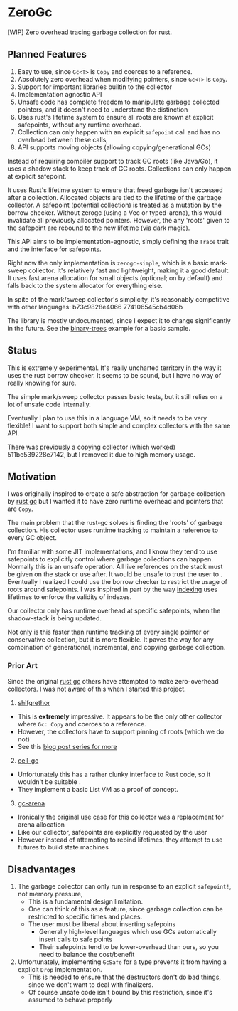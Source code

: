 ZeroGc
=======
[WIP] Zero overhead tracing garbage collection for rust.


## Planned Features
1. Easy to use, since `Gc<T>` is `Copy` and coerces to a reference.
2. Absolutely zero overhead when modifying pointers, since `Gc<T>` is `Copy`.
3. Support for important libraries builtin to the collector
4. Implementation agnostic API
5. Unsafe code has complete freedom to manipulate garbage collected pointers, and it doesn't need to understand the distinction 
6. Uses rust's lifetime system to ensure all roots are known at explicit safepoints, without any runtime overhead.
7. Collection can only happen with an explicit `safepoint` call and has no overhead between these calls,
8. API supports moving objects (allowing copying/generational GCs)

Instead of requiring compiler support to track GC roots (like Java/Go),
it uses a shadow stack to keep track of GC roots.
Collections can only happen at explicit safepoint.

It uses Rust's lifetime system to ensure that freed garbage
isn't accessed after a collection. Allocated objects are tied
to the lifetime of the garbage collector.
A safepoint (potential collection) is treated as a mutation by
the borrow checker. Without zerogc (using a Vec or typed-arena),
this would invalidate all previously allocated pointers. However,
the any 'roots' given to the safepoint are rebound to the new lifetime
(via dark magic).

This API aims to be implementation-agnostic,
simply defining the `Trace` trait and the interface for safepoints.

Right now the only implementation is `zerogc-simple`,
which is a basic mark-sweep collector.
It's relatively fast and lightweight, making it a good default.
It uses fast arena allocation for small objects (optional; on by default) and
falls back to the system allocator for everything else.

In spite of the mark/sweep collector's simplicity,
it's reasonably competitive with other languages: b73c9828e4066 774106545cb4d06b

The library is mostly undocumented, since I expect it to change significantly in the future.
See the [binary-trees](libs/simple/examples/binary_trees.rs) example for a basic sample.

## Status
This is extremely experimental. It's really uncharted territory
in the way it uses the rust borrow checker. It seems to be sound,
but I have no way of really knowing for sure.

The simple mark/sweep collector passes basic tests,
but it still relies on a lot of unsafe code internally.

Eventually I plan to use this in a language VM,
so it needs to be very flexible! I want to support both simple
and complex collectors with the same API.

There was previously a copying collector (which worked) 511be539228e7142,
but I removed it due to high memory usage.

## Motivation
I was originally inspired to create a safe abstraction for garbage collection by [rust gc](https://github.com/Manishearth/rust-gc)
but I wanted it to have zero runtime overhead and pointers that are `Copy`.

The main problem that the rust-gc solves is finding the 'roots' of garbage collection.
His collector uses runtime tracking to maintain a reference to every GC object.

I'm familiar with some JIT implementations, and I know they tend to use safepoints
to explicitly control where garbage collections can happen.
Normally this is an unsafe operation. All live references on the stack must
be given on the stack or use after.
It would be unsafe to trust the user to .
Eventually I realized I could use the borrow checker to restrict
the usage of roots around safepoints. I was inspired in part by the way
[indexing](https://github.com/bluss/indexing) uses lifetimes to enforce
the validity of indexes.

Our collector only has runtime overhead at specific safepoints,
when the shadow-stack is being updated.

Not only is this faster than runtime tracking of every single pointer or conservative collection, but it is more flexible. 
It paves the way for any combination of generational, incremental, and copying garbage collection.

### Prior Art
Since the original [rust gc](https://github.com/Manishearth/rust-gc) others
have attempted to make zero-overhead collectors.
I was not aware of this when I started this project.
1. [shifgrethor](https://github.com/withoutboats/shifgrethor)
  - This is **extremely** impressive. It appears to be the only other collector
    where `Gc: Copy` and coerces to a reference.
  - However, the collectors have to support pinning of roots (which we do not)
  - See this [blog post series for more](https://boats.gitlab.io/blog/post/shifgrethor-i/)
2. [cell-gc](https://github.com/jorendorff/cell-gc)
  - Unfortunately this has a rather clunky interface to Rust code,
    so it wouldn't be suitable .
  - They implement a basic List VM as a proof of concept.
3. [gc-arena](https://github.com/kyren/gc-arena)
  - Ironically the original use case for this 
    collector was a replacement for arena allocation
  - Like our collector, safepoints are explicitly requested by the user
  - However instead of attempting to rebind lifetimes,
    they attempt to use futures to build state machines

## Disadvantages
1. The garbage collector can only run in response to an explicit `safepoint!`, not memory pressure,
   - This is a fundamental design limitation.
   - One can think of this as a feature, since garbage collection can be restricted to specific times and places.
   - The user must be liberal about inserting safepoins
     - Generally high-level languages which use GCs automatically insert calls to safe points
     - Their safepoints tend to be lower-overhead than ours, so you need to balance the cost/benefit
2. Unfortunately, implementing `GcSafe` for a type prevents it from having a explicit `Drop` implementation.
   - This is needed to ensure that the destructors don't do bad things, since we don't want to deal with finalizers.
   - Of course unsafe code isn't bound by this restriction, since it's assumed to behave properly

